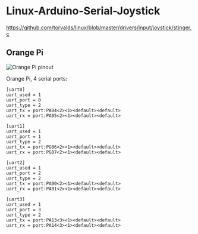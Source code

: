 # Linux-Arduino-Serial-Joystick

https://github.com/torvalds/linux/blob/master/drivers/input/joystick/stinger.c

## Orange Pi

![Orange Pi pinout](https://github.com/mcgurk/Linux-Arduino-Serial-Joystick/raw/master/Images/OrangePi-pinout.png)

Orange Pi, 4 serial ports:
```
[uart0]
uart_used = 1
uart_port = 0
uart_type = 2
uart_tx = port:PA04<2><1><default><default>
uart_rx = port:PA05<2><1><default><default>

[uart1]
uart_used = 1
uart_port = 1
uart_type = 2
uart_tx = port:PG06<2><1><default><default>
uart_rx = port:PG07<2><1><default><default>

[uart2]
uart_used = 1
uart_port = 2
uart_type = 2
uart_tx = port:PA00<2><1><default><default>
uart_rx = port:PA01<2><1><default><default>

[uart3]
uart_used = 1
uart_port = 3
uart_type = 2
uart_tx = port:PA13<3><1><default><default>
uart_rx = port:PA14<3><1><default><default>
```
